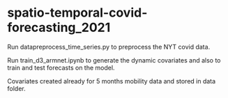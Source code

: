 # spatio-temporal-covid-forecasting_2021
Run datapreprocess_time_series.py to preprocess the NYT covid data.

Run train_d3_armnet.ipynb to generate the dynamic covariates and also to train and test forecasts on the model.

Covariates created already for 5 months mobility data and stored in data folder. 
